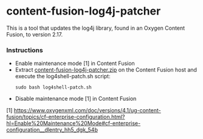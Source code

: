# content-fusion-log4j-patcher

This is a tool that updates the log4j library, found in an Oxygen Content Fusion, to version 2.17. 

### Instructions

- Enable maintenance mode [1] in Content Fusion
- Extract [content-fusion-log4j-patcher.zip](https://github.com/oxygenxml/content-fusion-log4j-patcher/releases/download/untagged-fa244daf3e6ff37369fb/content-fusion-log4j-patcher.zip) on the Content Fusion host and execute the log4shell-patch.sh script:
  ```
  sudo bash log4shell-patch.sh
  ```
- Disable maintenance mode [1] in Content Fusion

[1] https://www.oxygenxml.com/doc/versions/4.1/ug-content-fusion/topics/cf-enterprise-configuration.html?hl=Enable%20Maintenance%20Mode#cf-enterprise-configuration__dlentry_hh5_dgk_54b
